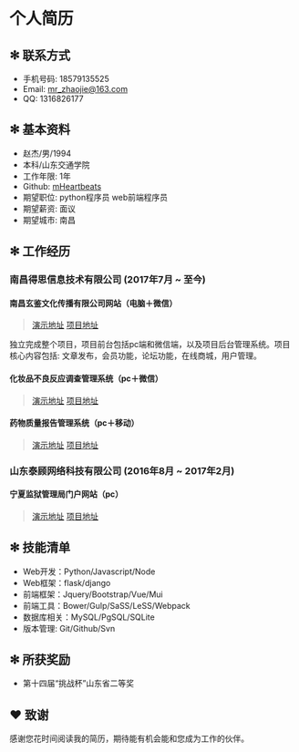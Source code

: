 # 个人简历

## ✻ 联系方式

* 手机号码: 18579135525
* Email: mr_zhaojie@163.com
* QQ: 1316826177

## ✻ 基本资料

* 赵杰/男/1994
* 本科/山东交通学院
* 工作年限: 1年
* Github: [mHeartbeats](https://github.com/mHeartbeats)
* 期望职位: python程序员 web前端程序员
* 期望薪资: 面议
* 期望城市: 南昌

## ✻ 工作经历

### 南昌得思信息技术有限公司 (2017年7月 ~ 至今)

#### 南昌玄鉴文化传播有限公司网站（电脑＋微信）

>[演示地址](http://www.google.com/)
> [项目地址](http://www.google.com/)

 独立完成整个项目，项目前台包括pc端和微信端，以及项目后台管理系统。项目核心内容包括: 文章发布，会员功能，论坛功能，在线商城，用户管理。

#### 化妆品不良反应调查管理系统（pc＋微信）

>[演示地址](http://www.google.com/)
> [项目地址](http://www.google.com/)

#### 药物质量报告管理系统（pc＋移动）

>[演示地址](http://www.google.com/)
> [项目地址](http://www.google.com/)

### 山东泰顾网络科技有限公司 (2016年8月 ~ 2017年2月)

#### 宁夏监狱管理局门户网站（pc）

>[演示地址](http://www.google.com/)
> [项目地址](http://www.google.com/)

## ✻ 技能清单

* Web开发：Python/Javascript/Node
* Web框架：flask/django
* 前端框架：Jquery/Bootstrap/Vue/Mui
* 前端工具：Bower/Gulp/SaSS/LeSS/Webpack
* 数据库相关：MySQL/PgSQL/SQLite
* 版本管理: Git/Github/Svn

## ✻ 所获奖励

* 第十四届“挑战杯”山东省二等奖

## ❤ 致谢

感谢您花时间阅读我的简历，期待能有机会能和您成为工作的伙伴。

